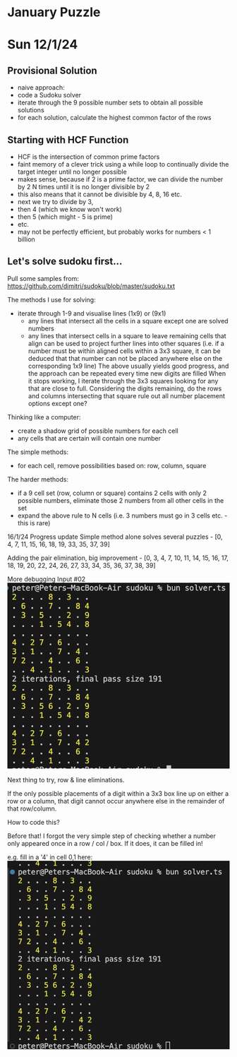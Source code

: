 # January Puzzle

# Sun 12/1/24

## Provisional Solution

- naive approach:
- code a Sudoku solver
- iterate through the 9 possible number sets to obtain all possible solutions
- for each solution, calculate the highest common factor of the rows

## Starting with HCF Function

- HCF is the intersection of common prime factors
- faint memory of a clever trick using a while loop to continually divide the target integer until no longer possible
- makes sense, because if 2 is a prime factor, we can divide the number by 2 N times until it is no longer divisible by 2
- this also means that it cannot be divisible by 4, 8, 16 etc.
- next we try to divide by 3,
- then 4 (which we know won't work)
- then 5 (which might - 5 is prime)
- etc.
- may not be perfectly efficient, but probably works for numbers < 1 billion

## Let's solve sudoku first...

Pull some samples from: https://github.com/dimitri/sudoku/blob/master/sudoku.txt

The methods I use for solving:

- iterate through 1-9 and visualise lines (1x9) or (9x1)
  - any lines that intersect all the cells in a square except one are solved numbers
  - any lines that intersect cells in a square to leave remaining cells that align can be used to project further lines into other squares
    (i.e. if a number must be within aligned cells within a 3x3 square, it can be deduced that that number can not be placed anywhere else on the corresponding 1x9 line)
    The above usually yields good progress, and the approach can be repeated every time new digits are filled
    When it stops working, I iterate through the 3x3 squares looking for any that are close to full. Considering the digits remaining, do the rows and columns intersecting that square rule out all number placement options except one?

Thinking like a computer:

- create a shadow grid of possible numbers for each cell
- any cells that are certain will contain one number

The simple methods:

- for each cell, remove possibilities based on: row, column, square

The harder methods:

- if a 9 cell set (row, column or square) contains 2 cells with only 2 possible numbers, eliminate those 2 numbers from all other cells in the set
- expand the above rule to N cells (i.e. 3 numbers must go in 3 cells etc. - this is rare)

16/1/24 Progress update
Simple method alone solves several puzzles - [0, 4, 7, 11, 15, 16, 18, 19, 33, 35, 37, 39]

Adding the pair elimination, big improvement - [0, 3, 4, 7, 10, 11, 14, 15, 16, 17, 18, 19, 20, 22, 24, 26, 27, 33, 34, 35, 36, 37, 38, 39]

More debugging
Input #02
![alt text](image.png)

Next thing to try, row & line eliminations.

If the only possible placements of a digit within a 3x3 box line up on either a row or a column, that digit cannot occur anywhere else in the remainder of that row/column.

How to code this?

Before that! I forgot the very simple step of checking whether a number only appeared once in a row / col / box. If it does, it can be filled in!

e.g. fill in a '4' in cell 0,1 here: ![sudoku puzzle with a '4' available to be filled in](image-1.png)
